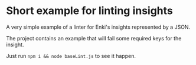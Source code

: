 # Short example for linting insights
A very simple example of a linter for Enki's  insights represented by a JSON.

The project contains an example that will fail some required keys for the insight.

Just run `npm i && node baseLint.js` to see it happen.
